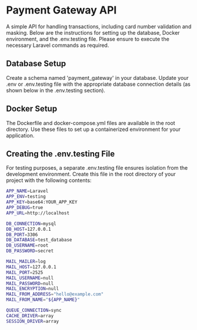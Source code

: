# Payment Gateway API

A simple API for handling transactions, including card number validation and masking. Below are the instructions for setting up the database, Docker environment, and the .env.testing file. Please ensure to execute the necessary Laravel commands as required.

## Database Setup

Create a schema named 'payment_gateway' in your database.
Update your .env or .env.testing file with the appropriate database connection details (as shown below in the .env.testing section).

## Docker Setup

The Dockerfile and docker-compose.yml files are available in the root directory.
Use these files to set up a containerized environment for your application.

## Creating the .env.testing File

For testing purposes, a separate .env.testing file ensures isolation from the development environment. Create this file in the root directory of your project with the following contents:

```bash
APP_NAME=Laravel
APP_ENV=testing
APP_KEY=base64:YOUR_APP_KEY
APP_DEBUG=true
APP_URL=http://localhost

DB_CONNECTION=mysql
DB_HOST=127.0.0.1
DB_PORT=3306
DB_DATABASE=test_database
DB_USERNAME=root
DB_PASSWORD=secret

MAIL_MAILER=log
MAIL_HOST=127.0.0.1
MAIL_PORT=2525
MAIL_USERNAME=null
MAIL_PASSWORD=null
MAIL_ENCRYPTION=null
MAIL_FROM_ADDRESS="hello@example.com"
MAIL_FROM_NAME="${APP_NAME}"

QUEUE_CONNECTION=sync
CACHE_DRIVER=array
SESSION_DRIVER=array
```
